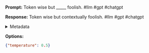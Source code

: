**Prompt:**
Token wise but _____ foolish. #llm #gpt #chatgpt

**Response:**
Token wise but contextually foolish. #llm #gpt #chatgpt

<details><summary>Metadata</summary>

- Duration: 1019 ms
- Datetime: 2023-09-02T22:20:47.468603
- Model: gpt-3.5-turbo-0613

</details>

**Options:**
```json
{"temperature": 0.5}
```

